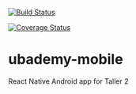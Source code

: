 [![Build Status](https://app.travis-ci.com/la-venganza/ubademy-mobile.svg?branch=development)](https://app.travis-ci.com/la-venganza/ubademy-mobile)

[![Coverage Status](https://coveralls.io/repos/github/la-venganza/ubademy-mobile/badge.svg?branch=development)](https://coveralls.io/github/la-venganza/ubademy-mobile?branch=development)

# ubademy-mobile
React Native Android app for Taller 2
